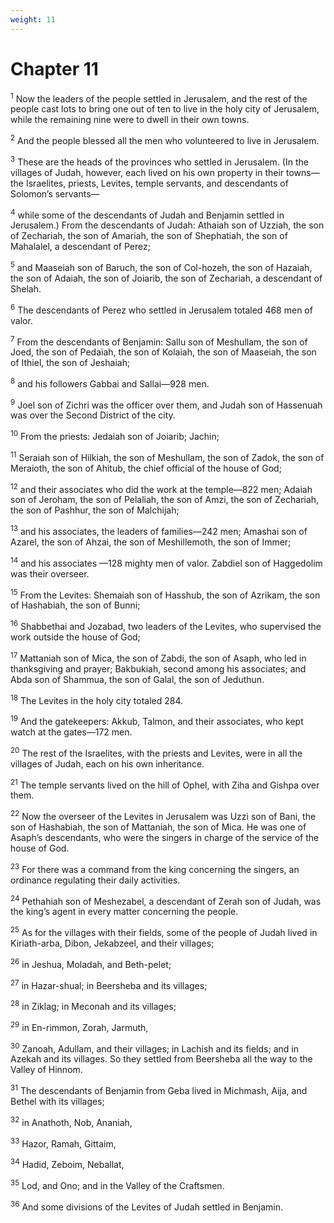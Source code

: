 ```yaml
---
weight: 11
---
```


# Chapter 11

<sup>1</sup> Now the leaders of the people settled in Jerusalem, and the rest of the people cast lots to bring one out of ten to live in the holy city of Jerusalem, while the remaining nine were to dwell in their own towns. 

<sup>2</sup> And the people blessed all the men who volunteered to live in Jerusalem. 

<sup>3</sup> These are the heads of the provinces who settled in Jerusalem. (In the villages of Judah, however, each lived on his own property in their towns—the Israelites, priests, Levites, temple servants, and descendants of Solomon’s servants— 

<sup>4</sup> while some of the descendants of Judah and Benjamin settled in Jerusalem.) From the descendants of Judah: Athaiah son of Uzziah, the son of Zechariah, the son of Amariah, the son of Shephatiah, the son of Mahalalel, a descendant of Perez; 

<sup>5</sup> and Maaseiah son of Baruch, the son of Col-hozeh, the son of Hazaiah, the son of Adaiah, the son of Joiarib, the son of Zechariah, a descendant of Shelah. 

<sup>6</sup> The descendants of Perez who settled in Jerusalem totaled 468 men of valor. 

<sup>7</sup> From the descendants of Benjamin: Sallu son of Meshullam, the son of Joed, the son of Pedaiah, the son of Kolaiah, the son of Maaseiah, the son of Ithiel, the son of Jeshaiah; 

<sup>8</sup> and his followers Gabbai and Sallai—928 men. 

<sup>9</sup> Joel son of Zichri was the officer over them, and Judah son of Hassenuah was over the Second District of the city. 

<sup>10</sup> From the priests: Jedaiah son of Joiarib; Jachin; 

<sup>11</sup> Seraiah son of Hilkiah, the son of Meshullam, the son of Zadok, the son of Meraioth, the son of Ahitub, the chief official of the house of God; 

<sup>12</sup> and their associates who did the work at the temple—822 men; Adaiah son of Jeroham, the son of Pelaliah, the son of Amzi, the son of Zechariah, the son of Pashhur, the son of Malchijah; 

<sup>13</sup> and his associates, the leaders of families—242 men; Amashai son of Azarel, the son of Ahzai, the son of Meshillemoth, the son of Immer; 

<sup>14</sup> and his associates —128 mighty men of valor. Zabdiel son of Haggedolim was their overseer. 

<sup>15</sup> From the Levites: Shemaiah son of Hasshub, the son of Azrikam, the son of Hashabiah, the son of Bunni; 

<sup>16</sup> Shabbethai and Jozabad, two leaders of the Levites, who supervised the work outside the house of God; 

<sup>17</sup> Mattaniah son of Mica, the son of Zabdi, the son of Asaph, who led in thanksgiving and prayer; Bakbukiah, second among his associates; and Abda son of Shammua, the son of Galal, the son of Jeduthun. 

<sup>18</sup> The Levites in the holy city totaled 284. 

<sup>19</sup> And the gatekeepers: Akkub, Talmon, and their associates, who kept watch at the gates—172 men. 

<sup>20</sup> The rest of the Israelites, with the priests and Levites, were in all the villages of Judah, each on his own inheritance. 

<sup>21</sup> The temple servants lived on the hill of Ophel, with Ziha and Gishpa over them. 

<sup>22</sup> Now the overseer of the Levites in Jerusalem was Uzzi son of Bani, the son of Hashabiah, the son of Mattaniah, the son of Mica. He was one of Asaph’s descendants, who were the singers in charge of the service of the house of God. 

<sup>23</sup> For there was a command from the king concerning the singers, an ordinance regulating their daily activities. 

<sup>24</sup> Pethahiah son of Meshezabel, a descendant of Zerah son of Judah, was the king’s agent in every matter concerning the people. 

<sup>25</sup> As for the villages with their fields, some of the people of Judah lived in Kiriath-arba, Dibon, Jekabzeel, and their villages; 

<sup>26</sup> in Jeshua, Moladah, and Beth-pelet; 

<sup>27</sup> in Hazar-shual; in Beersheba and its villages; 

<sup>28</sup> in Ziklag; in Meconah and its villages; 

<sup>29</sup> in En-rimmon, Zorah, Jarmuth, 

<sup>30</sup> Zanoah, Adullam, and their villages; in Lachish and its fields; and in Azekah and its villages. So they settled from Beersheba all the way to the Valley of Hinnom. 

<sup>31</sup> The descendants of Benjamin from Geba lived in Michmash, Aija, and Bethel with its villages; 

<sup>32</sup> in Anathoth, Nob, Ananiah, 

<sup>33</sup> Hazor, Ramah, Gittaim, 

<sup>34</sup> Hadid, Zeboim, Neballat, 

<sup>35</sup> Lod, and Ono; and in the Valley of the Craftsmen. 

<sup>36</sup> And some divisions of the Levites of Judah settled in Benjamin. 


